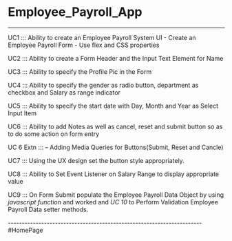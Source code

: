 # Employee_Payroll_App
---------------------------------------------------------------------------------------------------------

UC1 ::: Ability to create an Employee Payroll System UI - Create an Employee Payroll Form - Use flex and CSS properties

UC2 ::: Ability to create a Form Header and the Input Text Element for Name

UC3 ::: Ability to specify the Profile Pic in the Form

UC4 ::: Ability to specify the gender as radio button, department as checkbox and Salary as range indicator

UC5 ::: Ability to specify the start date with Day, Month and Year as Select Input Item

UC6 ::: Ability to add Notes as well as cancel, reset and submit button so as to do some action on form entry

UC 6 Extn ::: – Adding Media Queries for Buttons(Submit, Reset and Cancle)

UC7 ::: Using the UX design set the button style appropriately.

UC8 ::: Ability to Set Event Listener on Salary Range to display appropriate value

UC9 ::: On Form Submit populate the Employee Payroll Data Object by using *javascript function*  and worked and *UC 10* to Perform Validation Employee Payroll Data setter methods.

----------------------------------------------------------------------\
#HomePage
